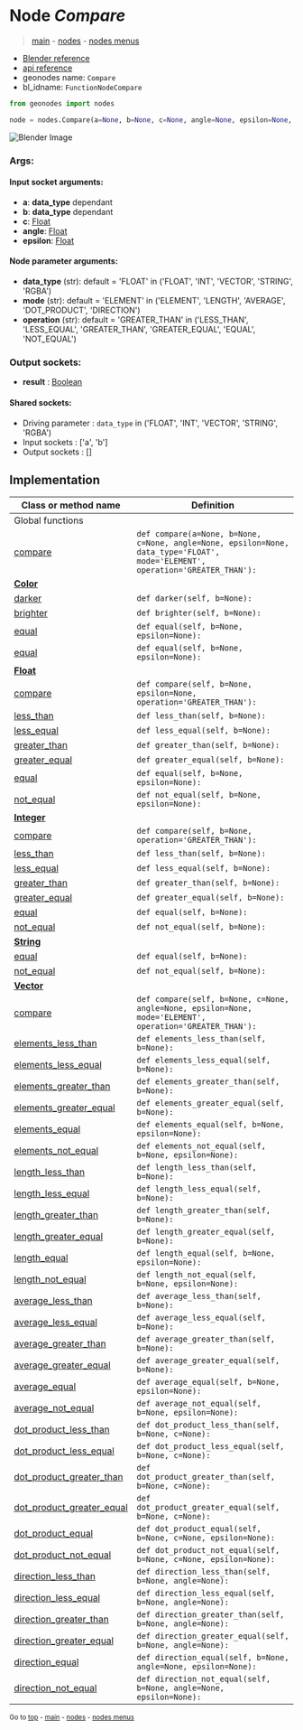# Node *Compare*

> [main](../index.md) - [nodes](nodes.md) - [nodes menus](nodes_menus.md)

- [Blender reference](https://docs.blender.org/manual/en/latest/modeling/geometry_nodes/utilities/compare.html)
- [api reference](https://docs.blender.org/api/current/bpy.types.FunctionNodeCompare.html)
- geonodes name: `Compare`
- bl_idname: `FunctionNodeCompare`

```python
from geonodes import nodes

node = nodes.Compare(a=None, b=None, c=None, angle=None, epsilon=None, data_type='FLOAT', mode='ELEMENT', operation='GREATER_THAN')
```

![Blender Image](https://docs.blender.org/manual/en/latest/_images/node-types_FunctionNodeCompare.webp)

### Args:

#### Input socket arguments:

- **a**: **data_type** dependant
- **b**: **data_type** dependant
- **c**: [Float](Float.md)
- **angle**: [Float](Float.md)
- **epsilon**: [Float](Float.md)

#### Node parameter arguments:

- **data_type** (str): default = 'FLOAT' in ('FLOAT', 'INT', 'VECTOR', 'STRING', 'RGBA')
- **mode** (str): default = 'ELEMENT' in ('ELEMENT', 'LENGTH', 'AVERAGE', 'DOT_PRODUCT', 'DIRECTION')
- **operation** (str): default = 'GREATER_THAN' in ('LESS_THAN', 'LESS_EQUAL', 'GREATER_THAN', 'GREATER_EQUAL', 'EQUAL', 'NOT_EQUAL')

### Output sockets:

- **result** : [Boolean](Boolean.md)

#### Shared sockets:

- Driving parameter : ``data_type`` in ('FLOAT', 'INT', 'VECTOR', 'STRING', 'RGBA')
- Input sockets  : ['a', 'b']
- Output sockets : []
## Implementation

| Class or method name | Definition |
|----------------------|------------|
| Global functions |
| [compare](A.md#compare) | `def compare(a=None, b=None, c=None, angle=None, epsilon=None, data_type='FLOAT', mode='ELEMENT', operation='GREATER_THAN'):` |
| **[Color](Color.md)** |
| [darker](Color.md#darker) | `def darker(self, b=None):` |
| [brighter](Color.md#brighter) | `def brighter(self, b=None):` |
| [equal](Color.md#equal) | `def equal(self, b=None, epsilon=None):` |
| [equal](Color.md#equal) | `def equal(self, b=None, epsilon=None):` |
| **[Float](Float.md)** |
| [compare](Float.md#compare) | `def compare(self, b=None, epsilon=None, operation='GREATER_THAN'):` |
| [less_than](Float.md#less_than) | `def less_than(self, b=None):` |
| [less_equal](Float.md#less_equal) | `def less_equal(self, b=None):` |
| [greater_than](Float.md#greater_than) | `def greater_than(self, b=None):` |
| [greater_equal](Float.md#greater_equal) | `def greater_equal(self, b=None):` |
| [equal](Float.md#equal) | `def equal(self, b=None, epsilon=None):` |
| [not_equal](Float.md#not_equal) | `def not_equal(self, b=None, epsilon=None):` |
| **[Integer](Integer.md)** |
| [compare](Integer.md#compare) | `def compare(self, b=None, operation='GREATER_THAN'):` |
| [less_than](Integer.md#less_than) | `def less_than(self, b=None):` |
| [less_equal](Integer.md#less_equal) | `def less_equal(self, b=None):` |
| [greater_than](Integer.md#greater_than) | `def greater_than(self, b=None):` |
| [greater_equal](Integer.md#greater_equal) | `def greater_equal(self, b=None):` |
| [equal](Integer.md#equal) | `def equal(self, b=None):` |
| [not_equal](Integer.md#not_equal) | `def not_equal(self, b=None):` |
| **[String](String.md)** |
| [equal](String.md#equal) | `def equal(self, b=None):` |
| [not_equal](String.md#not_equal) | `def not_equal(self, b=None):` |
| **[Vector](Vector.md)** |
| [compare](Vector.md#compare) | `def compare(self, b=None, c=None, angle=None, epsilon=None, mode='ELEMENT', operation='GREATER_THAN'):` |
| [elements_less_than](Vector.md#elements_less_than) | `def elements_less_than(self, b=None):` |
| [elements_less_equal](Vector.md#elements_less_equal) | `def elements_less_equal(self, b=None):` |
| [elements_greater_than](Vector.md#elements_greater_than) | `def elements_greater_than(self, b=None):` |
| [elements_greater_equal](Vector.md#elements_greater_equal) | `def elements_greater_equal(self, b=None):` |
| [elements_equal](Vector.md#elements_equal) | `def elements_equal(self, b=None, epsilon=None):` |
| [elements_not_equal](Vector.md#elements_not_equal) | `def elements_not_equal(self, b=None, epsilon=None):` |
| [length_less_than](Vector.md#length_less_than) | `def length_less_than(self, b=None):` |
| [length_less_equal](Vector.md#length_less_equal) | `def length_less_equal(self, b=None):` |
| [length_greater_than](Vector.md#length_greater_than) | `def length_greater_than(self, b=None):` |
| [length_greater_equal](Vector.md#length_greater_equal) | `def length_greater_equal(self, b=None):` |
| [length_equal](Vector.md#length_equal) | `def length_equal(self, b=None, epsilon=None):` |
| [length_not_equal](Vector.md#length_not_equal) | `def length_not_equal(self, b=None, epsilon=None):` |
| [average_less_than](Vector.md#average_less_than) | `def average_less_than(self, b=None):` |
| [average_less_equal](Vector.md#average_less_equal) | `def average_less_equal(self, b=None):` |
| [average_greater_than](Vector.md#average_greater_than) | `def average_greater_than(self, b=None):` |
| [average_greater_equal](Vector.md#average_greater_equal) | `def average_greater_equal(self, b=None):` |
| [average_equal](Vector.md#average_equal) | `def average_equal(self, b=None, epsilon=None):` |
| [average_not_equal](Vector.md#average_not_equal) | `def average_not_equal(self, b=None, epsilon=None):` |
| [dot_product_less_than](Vector.md#dot_product_less_than) | `def dot_product_less_than(self, b=None, c=None):` |
| [dot_product_less_equal](Vector.md#dot_product_less_equal) | `def dot_product_less_equal(self, b=None, c=None):` |
| [dot_product_greater_than](Vector.md#dot_product_greater_than) | `def dot_product_greater_than(self, b=None, c=None):` |
| [dot_product_greater_equal](Vector.md#dot_product_greater_equal) | `def dot_product_greater_equal(self, b=None, c=None):` |
| [dot_product_equal](Vector.md#dot_product_equal) | `def dot_product_equal(self, b=None, c=None, epsilon=None):` |
| [dot_product_not_equal](Vector.md#dot_product_not_equal) | `def dot_product_not_equal(self, b=None, c=None, epsilon=None):` |
| [direction_less_than](Vector.md#direction_less_than) | `def direction_less_than(self, b=None, angle=None):` |
| [direction_less_equal](Vector.md#direction_less_equal) | `def direction_less_equal(self, b=None, angle=None):` |
| [direction_greater_than](Vector.md#direction_greater_than) | `def direction_greater_than(self, b=None, angle=None):` |
| [direction_greater_equal](Vector.md#direction_greater_equal) | `def direction_greater_equal(self, b=None, angle=None):` |
| [direction_equal](Vector.md#direction_equal) | `def direction_equal(self, b=None, angle=None, epsilon=None):` |
| [direction_not_equal](Vector.md#direction_not_equal) | `def direction_not_equal(self, b=None, angle=None, epsilon=None):` |

<sub>Go to [top](#node-Compare) - [main](../index.md) - [nodes](nodes.md) - [nodes menus](nodes_menus.md)</sub>

